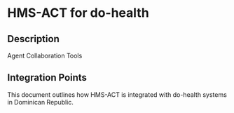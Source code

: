 # HMS-ACT for do-health

## Description

Agent Collaboration Tools

## Integration Points

This document outlines how HMS-ACT is integrated with do-health systems in Dominican Republic.
